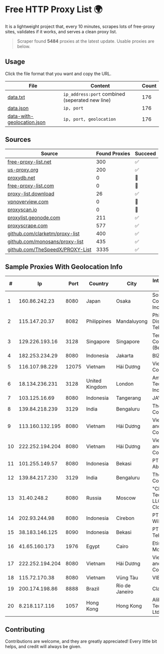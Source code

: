 
# Free HTTP Proxy List 🌍

It is a lightweight project that, every 10 minutes, scrapes lots of free-proxy sites, validates if it works, and serves a clean proxy list.


> Scraper found **5484** proxies at the latest update. Usable proxies are below.

## Usage

Click the file format that you want and copy the URL.


|File|Content|Count|
|----|-------|-----|
|[data.txt](https://raw.githubusercontent.com/themiralay/Proxy-List-World/master/data.txt)|`ip_address:port` combined (seperated new line)|176|
|[data.json](https://raw.githubusercontent.com/themiralay/Proxy-List-World/master/data.json)|`ip, port`|176|
|[data-with-geolocation.json](https://raw.githubusercontent.com/themiralay/Proxy-List-World/master/data-with-geolocation.json)|`ip, port, geolocation`|176|

## Sources

|Source|Found Proxies|Succeed|
|------|-------------|-------|
|[free-proxy-list.net](https://free-proxy-list.net)|300|✅|
|[us-proxy.org](https://www.us-proxy.org)|200|✅|
|[proxydb.net](http://proxydb.net)|0|🚫|
|[free-proxy-list.com](https://free-proxy-list.com/?page=&port=&type%5B%5D=http&type%5B%5D=https&up_time=0&search=Search)|0|🚫|
|[proxy-list.download](https://www.proxy-list.download/HTTP)|26|✅|
|[vpnoverview.com](https://vpnoverview.com/privacy/anonymous-browsing/free-proxy-servers)|0|🚫|
|[proxyscan.io](https://www.proxyscan.io)|0|🚫|
|[proxylist.geonode.com](https://proxylist.geonode.com/api/proxy-list?limit=300&page=1&sort_by=lastChecked&sort_type=desc&protocols=http,https)|211|✅|
|[proxyscrape.com](https://api.proxyscrape.com/v2/?request=displayproxies&protocol=http&timeout=10000&country=all&ssl=all&anonymity=all)|577|✅|
|[github.com/clarketm/proxy-list](https://raw.githubusercontent.com/clarketm/proxy-list/master/proxy-list-raw.txt)|400|✅|
|[github.com/monosans/proxy-list](https://raw.githubusercontent.com/monosans/proxy-list/main/proxies/http.txt)|435|✅|
|[github.com/TheSpeedX/PROXY-List](https://raw.githubusercontent.com/TheSpeedX/PROXY-List/master/http.txt)|3335|✅|


## Sample Proxies With Geolocation Info

|#|Ip|Port|Country|City|Internet Service Provider|
|-|--|----|-------|----|-------------------------|
|1|160.86.242.23|8080|Japan|Osaka|Sony Network Communications Inc|
|2|115.147.20.37|8082|Philippines|Mandaluyong|Philippine Long Distance Telephone Co.|
|3|129.226.193.16|3128|Singapore|Singapore|Tencent Cloud Computing (Beijing) Co|
|4|182.253.234.29|8080|Indonesia|Jakarta|BIZNET|
|5|116.107.98.229|12075|Vietnam|Hải Dương|Viettel Corporation|
|6|18.134.236.231|3128|United Kingdom|London|Amazon Technologies Inc.|
|7|103.125.16.69|8080|Indonesia|Tangerang|JAVAMEDIA|
|8|139.84.218.239|3129|India|Bengaluru|The Constant Company, LLC|
|9|113.160.132.195|8080|Vietnam|Hải Dương|VietNam Post and Telecom Corporation|
|10|222.252.194.204|8080|Vietnam|Hải Dương|VietNam Post and Telecom Corporation|
|11|101.255.149.57|8080|Indonesia|Bekasi|PT Remala Abadi|
|12|139.84.217.230|3129|India|Bengaluru|The Constant Company, LLC|
|13|31.40.248.2|8080|Russia|Moscow|"Cloud Technologies" LLC trading as Cloud.ru|
|14|202.93.244.98|8080|Indonesia|Cirebon|PT. Dutakom Wibawa Putra|
|15|38.183.146.125|8090|Indonesia|Bekasi|PT Ikhlas Cipta Teknologi|
|16|41.65.160.173|1976|Egypt|Cairo|Etisalat Misr Mobile BB|
|17|222.252.194.204|8080|Vietnam|Hải Dương|VietNam Post and Telecom Corporation|
|18|115.72.170.38|8080|Vietnam|Vũng Tàu|VIETELmetro|
|19|200.174.198.86|8888|Brazil|Rio de Janeiro|Claro S.A|
|20|8.218.117.116|1057|Hong Kong|Hong Kong|Alibaba (US) Technology Co., Ltd.|



## Contributing

Contributions are welcome, and they are greatly appreciated! Every
little bit helps, and credit will always be given.

